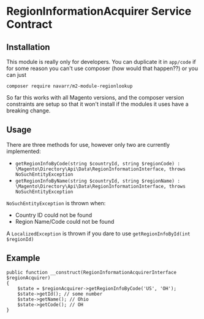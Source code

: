 # RegionInformationAcquirer Service Contract

## Installation

This module is really only for developers.  You can duplicate it in `app/code` if for some reason you can't use composer (how would that happen??) or you can just 

    composer require navarr/m2-module-regionlookup
    
So far this works with all Magento versions, and the composer version constraints are setup so that it won't install if the modules it uses have a breaking change.

## Usage

There are three methods for use, however only two are currently implemented:

* `getRegionInfoByCode(string $countryId, string $regionCode) : \Magento\Directory\Api\Data\RegionInformationInterface, throws NoSuchEntityException`
* `getRegionInfoByName(string $countryId, string $regionName) : \Magento\Directory\Api\Data\RegionInformationInterface, throws NoSuchEntityException`

`NoSuchEntityException` is thrown when:

* Country ID could not be found
* Region Name/Code could not be found

A `LocalizedException` is thrown if you dare to use `getRegionInfoById(int $regionId)`

## Example

    public function __construct(RegionInformationAcquirerInterface $regionAcquirer)
    {
        $state = $regionAcquirer->getRegionInfoByCode('US', 'OH');
        $state->getId(); // some number
        $state->getName(); // Ohio
        $state->getCode(); // OH
    }
